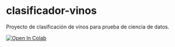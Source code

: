 # clasificador-vinos
Proyecto de clasificación de vinos para prueba de ciencia de datos.



[![Open In Colab](https://colab.research.google.com/assets/colab-badge.svg)](https://colab.research.google.com/drive/1Aea8fVAVAZG79iXUO0SI8n8K-a6uLwAo?usp=sharing)

